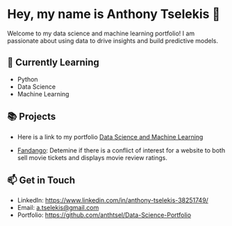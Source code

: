 # Hey, my name is Anthony Tselekis 👋

Welcome to my data science and machine learning portfolio! I am passionate about using data to drive insights and build predictive models.

## 🌱 Currently Learning

- Python
- Data Science
- Machine Learning

## 📚 Projects

- Here is a link to my portfolio [Data Science and Machine Learning](https://github.com/anthtsel/Data-Science-Portfolio/tree/master)

- [Fandango](link/to/project1): Detemine if there is a conflict of interest for a website to both sell movie tickets and displays movie review ratings.

## 📫 Get in Touch

- LinkedIn: https://www.linkedin.com/in/anthony-tselekis-38251749/
- Email: a.tselekis@gmail.com
- Portfolio: https://github.com/anthtsel/Data-Science-Portfolio
